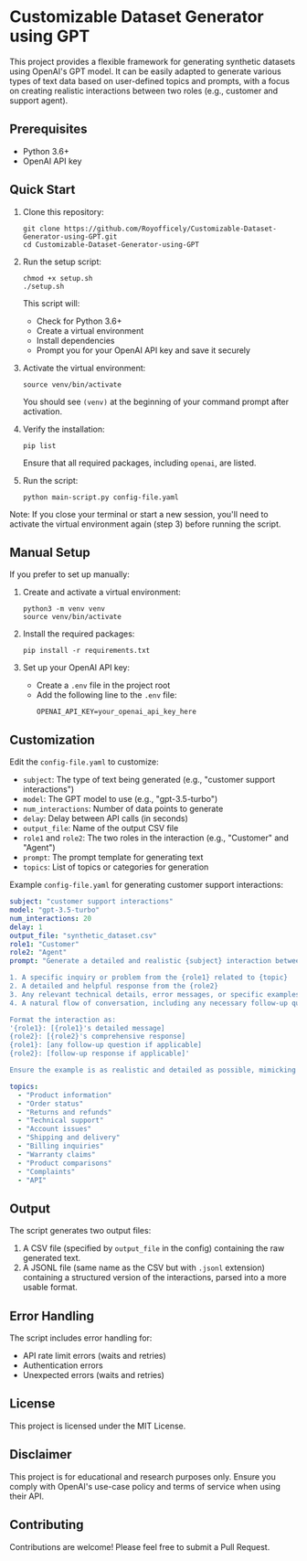 # Customizable Dataset Generator using GPT

This project provides a flexible framework for generating synthetic datasets using OpenAI's GPT model. It can be easily adapted to generate various types of text data based on user-defined topics and prompts, with a focus on creating realistic interactions between two roles (e.g., customer and support agent).

## Prerequisites

- Python 3.6+
- OpenAI API key

## Quick Start

1. Clone this repository:
   ```
   git clone https://github.com/Royofficely/Customizable-Dataset-Generator-using-GPT.git
   cd Customizable-Dataset-Generator-using-GPT
   ```

2. Run the setup script:
   ```
   chmod +x setup.sh
   ./setup.sh
   ```
   This script will:
   - Check for Python 3.6+
   - Create a virtual environment
   - Install dependencies
   - Prompt you for your OpenAI API key and save it securely

3. Activate the virtual environment:
   ```
   source venv/bin/activate
   ```
   You should see `(venv)` at the beginning of your command prompt after activation.

4. Verify the installation:
   ```
   pip list
   ```
   Ensure that all required packages, including `openai`, are listed.

5. Run the script:
   ```
   python main-script.py config-file.yaml
   ```

Note: If you close your terminal or start a new session, you'll need to activate the virtual environment again (step 3) before running the script.

## Manual Setup

If you prefer to set up manually:

1. Create and activate a virtual environment:
   ```
   python3 -m venv venv
   source venv/bin/activate
   ```

2. Install the required packages:
   ```
   pip install -r requirements.txt
   ```

3. Set up your OpenAI API key:
   - Create a `.env` file in the project root
   - Add the following line to the `.env` file:
     ```
     OPENAI_API_KEY=your_openai_api_key_here
     ```

## Customization

Edit the `config-file.yaml` to customize:

- `subject`: The type of text being generated (e.g., "customer support interactions")
- `model`: The GPT model to use (e.g., "gpt-3.5-turbo")
- `num_interactions`: Number of data points to generate
- `delay`: Delay between API calls (in seconds)
- `output_file`: Name of the output CSV file
- `role1` and `role2`: The two roles in the interaction (e.g., "Customer" and "Agent")
- `prompt`: The prompt template for generating text
- `topics`: List of topics or categories for generation

Example `config-file.yaml` for generating customer support interactions:

```yaml
subject: "customer support interactions"
model: "gpt-3.5-turbo"
num_interactions: 20
delay: 1
output_file: "synthetic_dataset.csv"
role1: "Customer"
role2: "Agent"
prompt: "Generate a detailed and realistic {subject} interaction between a {role1} and a {role2}. The interaction should include:

1. A specific inquiry or problem from the {role1} related to {topic}
2. A detailed and helpful response from the {role2}
3. Any relevant technical details, error messages, or specific examples that would typically be part of such an interaction
4. A natural flow of conversation, including any necessary follow-up questions or clarifications

Format the interaction as:
'{role1}: [{role1}'s detailed message]
{role2}: [{role2}'s comprehensive response]
{role1}: [any follow-up question if applicable]
{role2}: [follow-up response if applicable]'

Ensure the example is as realistic and detailed as possible, mimicking a real-life scenario."

topics:
  - "Product information"
  - "Order status"
  - "Returns and refunds"
  - "Technical support"
  - "Account issues"
  - "Shipping and delivery"
  - "Billing inquiries"
  - "Warranty claims"
  - "Product comparisons"
  - "Complaints"
  - "API"
```

## Output

The script generates two output files:

1. A CSV file (specified by `output_file` in the config) containing the raw generated text.
2. A JSONL file (same name as the CSV but with `.jsonl` extension) containing a structured version of the interactions, parsed into a more usable format.

## Error Handling

The script includes error handling for:
- API rate limit errors (waits and retries)
- Authentication errors
- Unexpected errors (waits and retries)

## License

This project is licensed under the MIT License.

## Disclaimer

This project is for educational and research purposes only. Ensure you comply with OpenAI's use-case policy and terms of service when using their API.

## Contributing

Contributions are welcome! Please feel free to submit a Pull Request.
